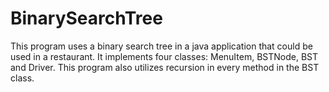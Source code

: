 # BinarySearchTree

This program uses a binary search tree in a java application that
could be used in a restaurant. It implements four classes: MenuItem, BSTNode, BST and Driver.
This program also utilizes recursion in every method in the BST class.
